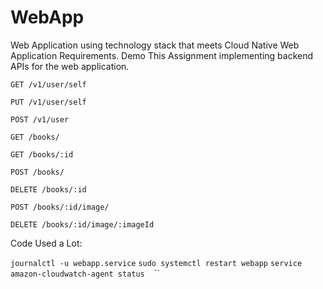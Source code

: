 # WebApp
Web Application using technology stack that meets Cloud Native Web Application Requirements.
Demo
This Assignment implementing backend APIs for the web application.

`GET ​/v1​/user​/self`

`PUT ​/v1​/user​/self`

`POST ​/v1​/user​`

`GET /books/`

`GET /books/:id`

`POST /books/`

`DELETE /books/:id`

`POST /books/:id/image/`

`DELETE /books/:id/image/:imageId`

Code Used a Lot:

`journalctl -u webapp.service`
`sudo systemctl restart webapp`
`service amazon-cloudwatch-agent status`
``
``
``
